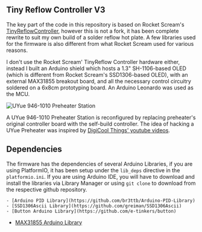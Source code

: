 ## Tiny Reflow Controller V3

The key part of the code in this repository is based on Rocket Scream's [TinyReflowController](https://github.com/rocketscream/TinyReflowController), however this is not a fork, it has been complete rewrite to suit my own build of a solder reflow hot plate. A few libraries used for the firmware is also different from what Rocket Scream used for various reasons.

I don't use the Rocket Scream' TinyReflow Controller hardware either, instead I built an Arduino shield which hosts a 1.3" SH-1106-based OLED (which is different from Rocket Scream's SSD1306-based OLED), with an external MAX31855 breakout board, and all the necessary control circuitry soldered on a 6x8cm prototyping board. An Arduino Leonardo was used as the MCU.

![UYue 946-1010 Preheater Station](https://github.com/e-tinkers/TinyReflowControllerV3/blob/master/UYue_946-1010.jpg "UYue 946-1010 Preheater Station")

A UYue 946-1010 Preheater Station is reconfigured by replacing preheater's original controller board with the self-build controller. The idea of hacking a UYue Preheater was inspired by [DigiCool Things' youtube videos](https://youtu.be/ZxsIIwjR5n8).

<!-- Further detail description on how to build the solder reflow hot plate can be found at [e-tinkers.com](). -->

## Dependencies
The firmware has the dependencies of several Arduino Libraries, if you are using PlatformIO, it has been setup under the `lib_deps` directive in the `platformio.ini`. If you are using Arduino IDE, you will have to download and install the libraries via Library Manager or using `git clone` to download from the respective github repository.

	- [Arduino PID Library](https://github.com/br3ttb/Arduino-PID-Library)
	- [SSD1306Ascii Library](https://github.com/greiman/SSD1306Ascii)
	- [Button Arduino Library](https://github.com/e-tinkers/button)
  - [MAX31855 Arduino Library](https://github.com/e-tinkers/MAX31855)
